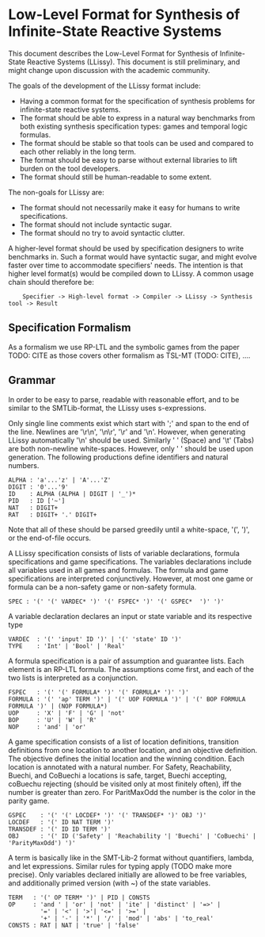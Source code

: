 # Low-Level Format for Synthesis of Infinite-State Reactive Systems 

This document describes the Low-Level Format for Synthesis of Infinite-State Reactive Systems (LLissy). This document is still preliminary, and might change upon discussion with the academic community.

The goals of the development of the LLissy format include:
- Having a common format for the specification of synthesis problems for infinite-state reactive systems.
- The format should be able to express in a natural way benchmarks from both existing synthesis specification types: games and  temporal logic formulas.
- The format should be stable so that tools can be used and compared to each other reliably in the long term.
- The format should be easy to parse without external libraries to lift burden on the tool developers.
- The format should still be human-readable to some extent.

The non-goals for LLissy are:
- The format should not necessarily make it easy for humans to write specifications.
- The format should not include syntactic sugar.
- The format should no try to avoid syntactic clutter.

A higher-level format should be used by specification designers to write benchmarks in. Such a format would have syntactic sugar, and might evolve faster over time to accommodate specifiers' needs. The intention is that higher level format(s) would be compiled down to LLissy. A common usage chain should therefore be:
```
    Specifier -> High-level format -> Compiler -> LLissy -> Synthesis tool -> Result
```

## Specification Formalism

As a formalism we use RP-LTL and the symbolic games from the paper TODO: CITE as those covers other formalism as TSL-MT (TODO: CITE), ....

## Grammar

In order to be easy to parse, readable with reasonable effort, and to be similar to the SMTLib-format, the LLissy uses s-expressions.

Only single line comments exist which start with ';' and span to the end of the line. Newlines are '\r\n', '\n\r', '\r' and '\n'. However, when generating LLissy automatically '\n' should be used. Similarly ' ' (Space) and '\t' (Tabs) are both non-newline white-spaces. However, only ' ' should be used upon generation. The following productions define identifiers and natural numbers.
```
ALPHA : 'a'...'z' | 'A'...'Z'
DIGIT : '0'...'9'
ID    : ALPHA (ALPHA | DIGIT | '_')*
PID   : ID ['~']
NAT   : DIGIT+
RAT   : DIGIT+ '.' DIGIT+
```
Note that all of these should be parsed greedily until a white-space, '(', ')', or the end-of-file occurs.

A LLissy specification consists of lists of variable declarations, formula specifications and game specifications. The variables declarations include all variables used in all games and formulas. 
The formula and game specifications are interpreted conjunctively. 
However, at most one game or formula can be a non-safety game or non-safety formula.
```
SPEC : '(' '(' VARDEC* ')' '(' FSPEC* ')' '(' GSPEC*  ')' ')'
```

A variable declaration declares an input or state variable and its respective type
```
VARDEC  : '(' 'input' ID ')' | '(' 'state' ID ')'
TYPE    : 'Int' | 'Bool' | 'Real'
``` 

A formula specification is a pair of assumption and guarantee lists. Each element is an RP-LTL formula.
The assumptions come first, and each of the two lists is interpreted as a conjunction. 
```
FSPEC   : '(' '(' FORMULA* ')' '(' FORMULA* ')' ')'
FORMULA : '(' 'ap' TERM ')' | '(' UOP FORMULA ')' | '(' BOP FORMULA FORMULA ')' | (NOP FORMULA*)
UOP     : 'X' | 'F' | 'G' | 'not'
BOP     : 'U' | 'W' | 'R'
NOP     : 'and' | 'or'
```

A game specification consists of a list of location definitions, transition definitions from one location to another location, and an objective definition.
The objective defines the initial location and the winning condition. Each location is annotated with a natural number. For Safety, Reachability, Buechi, and CoBuechi a locations is safe, target, Buechi accepting, coBuechu rejecting (should be visited only at most finitely often), iff the number is greater than zero. For ParitMaxOdd the number is the color in the parity game.
```
GSPEC    : '(' '(' LOCDEF* ')' '(' TRANSDEF* ')' OBJ ')'
LOCDEF   : '(' ID NAT TERM ')'
TRANSDEF : '(' ID ID TERM ')'
OBJ      : '(' ID ('Safety' | 'Reachability '| 'Buechi' | 'CoBuechi' | 'ParityMaxOdd') ')'
```

A term is basically like in the SMT-Lib-2 format without quantifiers, lambda, and let expressions. Similar rules for typing apply (TODO make more precise). 
Only variables declared initially are allowed to be free variables, and additionally primed version (with ~) of the state variables.
```
TERM   : '(' OP TERM* ')' | PID | CONSTS
OP     : 'and ' | 'or' | 'not' | 'ite' | 'distinct' | '=>' |
         '=' | '<' | '>'| '<=' | '>=' |
         '+' | '-' | '*' | '/' | 'mod' | 'abs' | 'to_real' 
CONSTS : RAT | NAT | 'true' | 'false'
```
